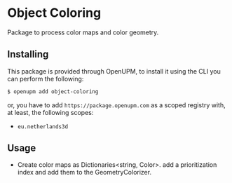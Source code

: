 # Object Coloring

Package to process color maps and color geometry.

## Installing

This package is provided through OpenUPM, to install it using the CLI you can perform the following:

```bash
$ openupm add object-coloring
```

or, you have to add `https://package.openupm.com` as a scoped registry with, at least, the following scopes:

- `eu.netherlands3d`

## Usage

- Create color maps as Dictionaries<string, Color>. add a prioritization index and add them to the GeometryColorizer.